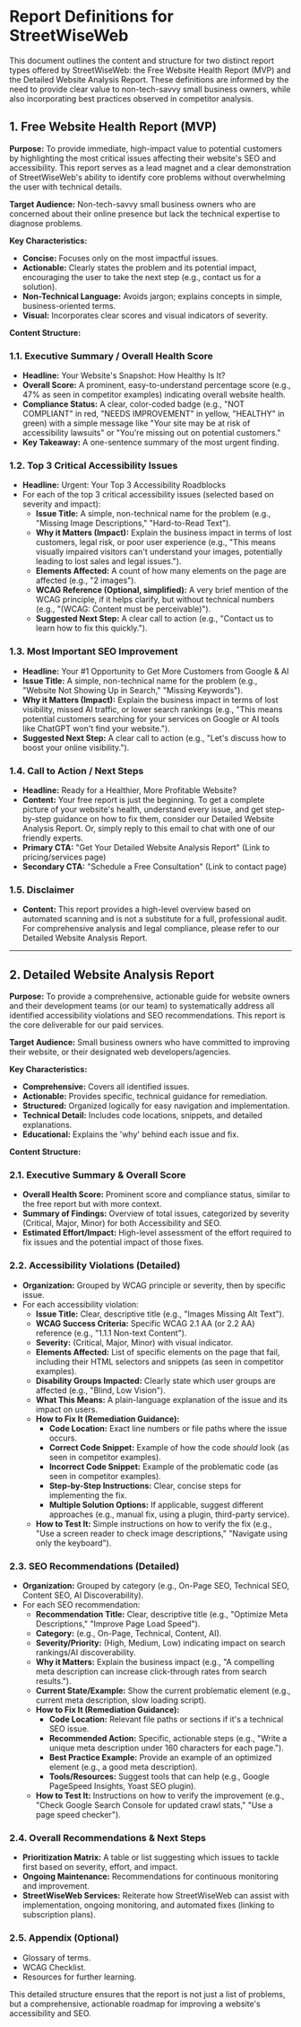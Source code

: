 # Report Definitions for StreetWiseWeb

This document outlines the content and structure for two distinct report types offered by StreetWiseWeb: the Free Website Health Report (MVP) and the Detailed Website Analysis Report. These definitions are informed by the need to provide clear value to non-tech-savvy small business owners, while also incorporating best practices observed in competitor analysis.

## 1. Free Website Health Report (MVP)

**Purpose:** To provide immediate, high-impact value to potential customers by highlighting the most critical issues affecting their website's SEO and accessibility. This report serves as a lead magnet and a clear demonstration of StreetWiseWeb's ability to identify core problems without overwhelming the user with technical details.

**Target Audience:** Non-tech-savvy small business owners who are concerned about their online presence but lack the technical expertise to diagnose problems.

**Key Characteristics:**
*   **Concise:** Focuses only on the most impactful issues.
*   **Actionable:** Clearly states the problem and its potential impact, encouraging the user to take the next step (e.g., contact us for a solution).
*   **Non-Technical Language:** Avoids jargon; explains concepts in simple, business-oriented terms.
*   **Visual:** Incorporates clear scores and visual indicators of severity.

**Content Structure:**

### 1.1. Executive Summary / Overall Health Score
*   **Headline:** Your Website's Snapshot: How Healthy Is It?
*   **Overall Score:** A prominent, easy-to-understand percentage score (e.g., 47% as seen in competitor examples) indicating overall website health.
*   **Compliance Status:** A clear, color-coded badge (e.g., "NOT COMPLIANT" in red, "NEEDS IMPROVEMENT" in yellow, "HEALTHY" in green) with a simple message like "Your site may be at risk of accessibility lawsuits" or "You're missing out on potential customers."
*   **Key Takeaway:** A one-sentence summary of the most urgent finding.

### 1.2. Top 3 Critical Accessibility Issues
*   **Headline:** Urgent: Your Top 3 Accessibility Roadblocks
*   For each of the top 3 critical accessibility issues (selected based on severity and impact):
    *   **Issue Title:** A simple, non-technical name for the problem (e.g., "Missing Image Descriptions," "Hard-to-Read Text").
    *   **Why it Matters (Impact):** Explain the business impact in terms of lost customers, legal risk, or poor user experience (e.g., "This means visually impaired visitors can't understand your images, potentially leading to lost sales and legal issues.").
    *   **Elements Affected:** A count of how many elements on the page are affected (e.g., "2 images").
    *   **WCAG Reference (Optional, simplified):** A very brief mention of the WCAG principle, if it helps clarify, but without technical numbers (e.g., "(WCAG: Content must be perceivable)").
    *   **Suggested Next Step:** A clear call to action (e.g., "Contact us to learn how to fix this quickly.").

### 1.3. Most Important SEO Improvement
*   **Headline:** Your #1 Opportunity to Get More Customers from Google & AI
*   **Issue Title:** A simple, non-technical name for the problem (e.g., "Website Not Showing Up in Search," "Missing Keywords").
*   **Why it Matters (Impact):** Explain the business impact in terms of lost visibility, missed AI traffic, or lower search rankings (e.g., "This means potential customers searching for your services on Google or AI tools like ChatGPT won't find your website.").
*   **Suggested Next Step:** A clear call to action (e.g., "Let's discuss how to boost your online visibility.").

### 1.4. Call to Action / Next Steps
*   **Headline:** Ready for a Healthier, More Profitable Website?
*   **Content:** Your free report is just the beginning. To get a complete picture of your website's health, understand every issue, and get step-by-step guidance on how to fix them, consider our Detailed Website Analysis Report. Or, simply reply to this email to chat with one of our friendly experts.
*   **Primary CTA:** "Get Your Detailed Website Analysis Report" (Link to pricing/services page)
*   **Secondary CTA:** "Schedule a Free Consultation" (Link to contact page)

### 1.5. Disclaimer
*   **Content:** This report provides a high-level overview based on automated scanning and is not a substitute for a full, professional audit. For comprehensive analysis and legal compliance, please refer to our Detailed Website Analysis Report.

---

## 2. Detailed Website Analysis Report

**Purpose:** To provide a comprehensive, actionable guide for website owners and their development teams (or our team) to systematically address all identified accessibility violations and SEO recommendations. This report is the core deliverable for our paid services.

**Target Audience:** Small business owners who have committed to improving their website, or their designated web developers/agencies.

**Key Characteristics:**
*   **Comprehensive:** Covers all identified issues.
*   **Actionable:** Provides specific, technical guidance for remediation.
*   **Structured:** Organized logically for easy navigation and implementation.
*   **Technical Detail:** Includes code locations, snippets, and detailed explanations.
*   **Educational:** Explains the 'why' behind each issue and fix.

**Content Structure:**

### 2.1. Executive Summary & Overall Score
*   **Overall Health Score:** Prominent score and compliance status, similar to the free report but with more context.
*   **Summary of Findings:** Overview of total issues, categorized by severity (Critical, Major, Minor) for both Accessibility and SEO.
*   **Estimated Effort/Impact:** High-level assessment of the effort required to fix issues and the potential impact of those fixes.

### 2.2. Accessibility Violations (Detailed)
*   **Organization:** Grouped by WCAG principle or severity, then by specific issue.
*   For each accessibility violation:
    *   **Issue Title:** Clear, descriptive title (e.g., "Images Missing Alt Text").
    *   **WCAG Success Criteria:** Specific WCAG 2.1 AA (or 2.2 AA) reference (e.g., "1.1.1 Non-text Content").
    *   **Severity:** (Critical, Major, Minor) with visual indicator.
    *   **Elements Affected:** List of specific elements on the page that fail, including their HTML selectors and snippets (as seen in competitor examples).
    *   **Disability Groups Impacted:** Clearly state which user groups are affected (e.g., "Blind, Low Vision").
    *   **What This Means:** A plain-language explanation of the issue and its impact on users.
    *   **How to Fix It (Remediation Guidance):**
        *   **Code Location:** Exact line numbers or file paths where the issue occurs.
        *   **Correct Code Snippet:** Example of how the code *should* look (as seen in competitor examples).
        *   **Incorrect Code Snippet:** Example of the problematic code (as seen in competitor examples).
        *   **Step-by-Step Instructions:** Clear, concise steps for implementing the fix.
        *   **Multiple Solution Options:** If applicable, suggest different approaches (e.g., manual fix, using a plugin, third-party service).
    *   **How to Test It:** Simple instructions on how to verify the fix (e.g., "Use a screen reader to check image descriptions," "Navigate using only the keyboard").

### 2.3. SEO Recommendations (Detailed)
*   **Organization:** Grouped by category (e.g., On-Page SEO, Technical SEO, Content SEO, AI Discoverability).
*   For each SEO recommendation:
    *   **Recommendation Title:** Clear, descriptive title (e.g., "Optimize Meta Descriptions," "Improve Page Load Speed").
    *   **Category:** (e.g., On-Page, Technical, Content, AI).
    *   **Severity/Priority:** (High, Medium, Low) indicating impact on search rankings/AI discoverability.
    *   **Why it Matters:** Explain the business impact (e.g., "A compelling meta description can increase click-through rates from search results.").
    *   **Current State/Example:** Show the current problematic element (e.g., current meta description, slow loading script).
    *   **How to Fix It (Remediation Guidance):**
        *   **Code Location:** Relevant file paths or sections if it's a technical SEO issue.
        *   **Recommended Action:** Specific, actionable steps (e.g., "Write a unique meta description under 160 characters for each page.").
        *   **Best Practice Example:** Provide an example of an optimized element (e.g., a good meta description).
        *   **Tools/Resources:** Suggest tools that can help (e.g., Google PageSpeed Insights, Yoast SEO plugin).
    *   **How to Test It:** Instructions on how to verify the improvement (e.g., "Check Google Search Console for updated crawl stats," "Use a page speed checker").

### 2.4. Overall Recommendations & Next Steps
*   **Prioritization Matrix:** A table or list suggesting which issues to tackle first based on severity, effort, and impact.
*   **Ongoing Maintenance:** Recommendations for continuous monitoring and improvement.
*   **StreetWiseWeb Services:** Reiterate how StreetWiseWeb can assist with implementation, ongoing monitoring, and automated fixes (linking to subscription plans).

### 2.5. Appendix (Optional)
*   Glossary of terms.
*   WCAG Checklist.
*   Resources for further learning.

This detailed structure ensures that the report is not just a list of problems, but a comprehensive, actionable roadmap for improving a website's accessibility and SEO.

